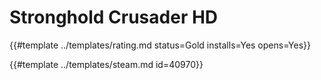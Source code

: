 # Stronghold Crusader HD
<!-- script:Aliases [
    "Stronghold Crusader"
] -->

{{#template ../templates/rating.md status=Gold installs=Yes opens=Yes}}

{{#template ../templates/steam.md id=40970}}
